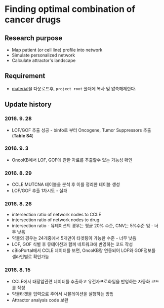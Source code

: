 # Finding optimal combination of cancer drugs

## Research purpose

* Map patient (or cell line) profile into network 
* Simulate personalized network 
* Calculate attractor's landscape 

## Requirement

* [material](http://gofile.me/3gpVt/hE0oPs0Hv)을 다운로드후, `project root` 폴더에 복사 및 압축해제한다.

## Update history

### 2016. 9. 28
* LOF/GOF 추출 성공 - binfo로 부터 Oncogene, Tumor Suppressors 추출(**Table S4**) 

### 2016. 9. 3
* OncoKB에서 LOF, GOF에 관한 자료를 추출할수 있는 가능성 확인

### 2016. 8. 29
* CCLE MUTCNA 테이블을 분석 후 이를 정리한 테이블 생성
* LOF/GOF 추출 1차시도 - 실패 

### 2016. 8. 26
* intersection ratio of network nodes to CCLE 
* intersection ratio of network nodes to drug 
* intersection ratio - 뮤테이션의 경우는 평균 20% 수준, CNV는 5%수준 임 - 너무 낮음
* 약물의 경우는 24개중에서 5개만이 타겟팅이 가능한 수준 - 너무 낮음
* LOF, GOF 식별 후 뮤테이션과 함께 네트워크에 반영하는 코드 작성
* cBioPortal에서 CCLE 데이터를 보면, OncoKB랑 연동되어 LOF와 GOF정보를 셀라인별로 확인가능

### 2016. 8. 15
* CCLE에서 대장암관련 데이터를 추출하고 유전자프로화일을 반영하는 자동화 코드를 작성
* 약물타겟을 입력으로 주어서 시뮬레이션을 실행하는 방법
* Attractor analysis code 보완 
